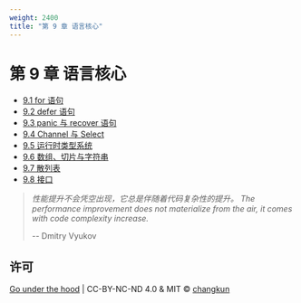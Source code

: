 ```yaml
---
weight: 2400
title: "第 9 章 语言核心"
---
```


# 第 9 章 语言核心

- [9.1 for 语句](./for.md)
- [9.2 defer 语句](./defer.md)
- [9.3 panic 与 recover 语句](./panic.md)
- [9.4 Channel 与 Select](./chan.md)
- [9.5 运行时类型系统](./type.md)
- [9.6 数组、切片与字符串](./slice.md)
- [9.7 散列表](./map.md)
- [9.8 接口](./interface.md)

> _性能提升不会凭空出现，它总是伴随着代码复杂性的提升。_
> _The performance improvement does not materialize from the air, it 
comes with code complexity increase._
>
> -- Dmitry Vyukov

## 许可

[Go under the hood](https://github.com/changkun/go-under-the-hood) | CC-BY-NC-ND 4.0 & MIT &copy; [changkun](https://changkun.de)